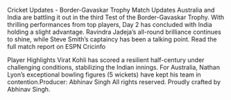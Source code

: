 Cricket Updates - Border-Gavaskar Trophy
Match Updates
Australia and India are battling it out in the third Test of the Border-Gavaskar Trophy. With thrilling performances from top players, Day 2 has concluded with India holding a slight advantage. Ravindra Jadeja’s all-round brilliance continues to shine, while Steve Smith’s captaincy has been a talking point.
Read the full match report on ESPN Cricinfo

Player Highlights
Virat Kohli has scored a resilient half-century under challenging conditions, stabilizing the Indian innings. For Australia, Nathan Lyon’s exceptional bowling figures (5 wickets) have kept his team in contention.Producer: Abhinav Singh
All rights reserved. Proudly crafted by Abhinav Singh.
